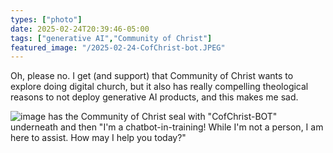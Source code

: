 ```yaml
---
types: ["photo"]
date: 2025-02-24T20:39:46-05:00
tags: ["generative AI","Community of Christ"]
featured_image: "/2025-02-24-CofChrist-bot.JPEG"
---
```

Oh, please no. I get (and support) that Community of Christ wants to explore doing digital church, but it also has really compelling theological reasons to not deploy generative AI products, and this makes me sad.

![image has the Community of Christ seal with "CofChrist-BOT" underneath and then "I'm a chatbot-in-training! While I'm not a person, I am here to assist. How may I help you today?"](/2025-02-24-CofChrist-bot.JPEG)
